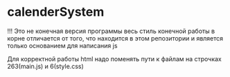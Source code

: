 # calenderSystem
!!! Это не конечная версия программы 
весь стиль конечной работы в корне отличается от того, что находится в этом репозитории и является только основанием для написания js

Для корректной работы html надо поменять пути к файлам на строчках 263(main.js) и 6(style.css)
